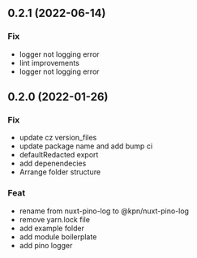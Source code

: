 ## 0.2.1 (2022-06-14)

### Fix

- logger not logging error
- lint improvements
- logger not logging error

## 0.2.0 (2022-01-26)

### Fix

- update cz version_files
- update package name and add bump ci
- defaultRedacted export
- add depenendecies
- Arrange folder structure

### Feat

- rename from nuxt-pino-log to @kpn/nuxt-pino-log
- remove yarn.lock file
- add example folder
- add module boilerplate
- add pino logger
